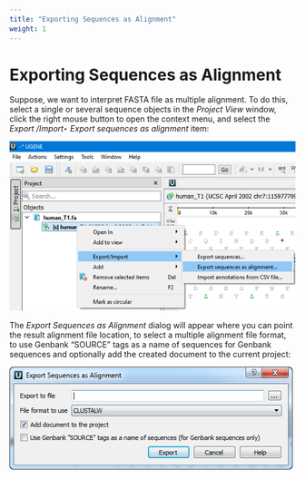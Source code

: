 ```yaml
---
title: "Exporting Sequences as Alignment"
weight: 1
---
```



# Exporting Sequences as Alignment

Suppose, we want to interpret FASTA file as multiple alignment. To do this, select a single or several sequence objects in the _Project View_ window, click the right mouse button to open the context menu, and select the _Export /Import‣ Export sequences as alignment_ item:


![](/images/65929308/68812828.png)

The _Export Sequences as Alignment_ dialog will appear where you can point the result alignment file location, to select a multiple alignment file format, to use Genbank “SOURCE” tags as a name of sequences for Genbank sequences and optionally add the created document to the current project:


![](/images/65929308/65929309.png)
